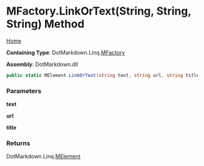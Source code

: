 # MFactory\.LinkOrText\(String, String, String\) Method

[Home](../../../../README.md)

**Containing Type**: DotMarkdown\.Linq\.[MFactory](../README.md)

**Assembly**: DotMarkdown\.dll

```csharp
public static MElement LinkOrText(string text, string url, string title = null)
```

### Parameters

**text**

**url**

**title**

### Returns

DotMarkdown\.Linq\.[MElement](../../MElement/README.md)


